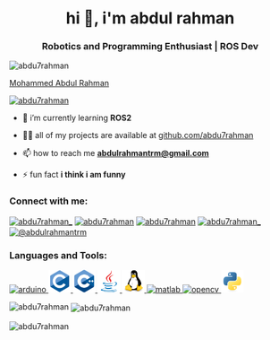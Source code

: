 <h1 align="center">hi 👋, i'm abdul rahman</h1>
<h3 align="center">Robotics and Programming Enthusiast | ROS Dev</h3>

<p align="left"> <img src="https://komarev.com/ghpvc/?username=abdu7rahman&label=Profile%20views&color=cc0000&style=flat" alt="abdu7rahman" /> </p>

<script src="https://platform.linkedin.com/badges/js/profile.js" async defer type="text/javascript"></script>
<div class="badge-base LI-profile-badge" data-locale="en_US" data-size="medium" data-theme="dark" data-type="VERTICAL" data-vanity="abdu7rahman" data-version="v1"><a class="badge-base__link LI-simple-link" href="https://in.linkedin.com/in/abdu7rahman?trk=profile-badge">Mohammed Abdul Rahman</a></div>
              
<p align="left"> <a href="https://github.com/ryo-ma/github-profile-trophy"><img src="https://github-profile-trophy.vercel.app/?username=abdu7rahman" alt="abdu7rahman" /></a> </p>

- 🌱 i’m currently learning **ROS2**

- 👨‍💻 all of my projects are available at [github.com/abdu7rahman](github.com/abdu7rahman)

- 📫 how to reach me **abdulrahmantrm@gmail.com**

- ⚡ fun fact **i think i am funny**

<h3 align="left">Connect with me:</h3>
<p align="left">
<a href="https://twitter.com/abdu7rahman_" target="blank"><img align="center" src="https://raw.githubusercontent.com/rahuldkjain/github-profile-readme-generator/master/src/images/icons/Social/twitter.svg" alt="abdu7rahman_" height="30" width="40" /></a>
<a href="https://linkedin.com/in/abdu7rahman" target="blank"><img align="center" src="https://raw.githubusercontent.com/rahuldkjain/github-profile-readme-generator/master/src/images/icons/Social/linked-in-alt.svg" alt="abdu7rahman" height="30" width="40" /></a>
<a href="https://kaggle.com/abdu7rahman" target="blank"><img align="center" src="https://raw.githubusercontent.com/rahuldkjain/github-profile-readme-generator/master/src/images/icons/Social/kaggle.svg" alt="abdu7rahman" height="30" width="40" /></a>
<a href="https://instagram.com/abdu7rahman_" target="blank"><img align="center" src="https://raw.githubusercontent.com/rahuldkjain/github-profile-readme-generator/master/src/images/icons/Social/instagram.svg" alt="abdu7rahman_" height="30" width="40" /></a>
<a href="https://medium.com/@abdulrahmantrm" target="blank"><img align="center" src="https://raw.githubusercontent.com/rahuldkjain/github-profile-readme-generator/master/src/images/icons/Social/medium.svg" alt="@abdulrahmantrm" height="30" width="40" /></a>
</p>

<h3 align="left">Languages and Tools:</h3>
<p align="left"> <a href="https://www.arduino.cc/" target="_blank" rel="noreferrer"> <img src="https://cdn.worldvectorlogo.com/logos/arduino-1.svg" alt="arduino" width="40" height="40"/> </a> <a href="https://www.cprogramming.com/" target="_blank" rel="noreferrer"> <img src="https://raw.githubusercontent.com/devicons/devicon/master/icons/c/c-original.svg" alt="c" width="40" height="40"/> </a> <a href="https://www.w3schools.com/cpp/" target="_blank" rel="noreferrer"> <img src="https://raw.githubusercontent.com/devicons/devicon/master/icons/cplusplus/cplusplus-original.svg" alt="cplusplus" width="40" height="40"/> </a> <a href="https://www.java.com" target="_blank" rel="noreferrer"> <img src="https://raw.githubusercontent.com/devicons/devicon/master/icons/java/java-original.svg" alt="java" width="40" height="40"/> </a> <a href="https://www.linux.org/" target="_blank" rel="noreferrer"> <img src="https://raw.githubusercontent.com/devicons/devicon/master/icons/linux/linux-original.svg" alt="linux" width="40" height="40"/> </a> <a href="https://www.mathworks.com/" target="_blank" rel="noreferrer"> <img src="https://upload.wikimedia.org/wikipedia/commons/2/21/Matlab_Logo.png" alt="matlab" width="40" height="40"/> </a> <a href="https://opencv.org/" target="_blank" rel="noreferrer"> <img src="https://www.vectorlogo.zone/logos/opencv/opencv-icon.svg" alt="opencv" width="40" height="40"/> </a> <a href="https://www.python.org" target="_blank" rel="noreferrer"> <img src="https://raw.githubusercontent.com/devicons/devicon/master/icons/python/python-original.svg" alt="python" width="40" height="40"/> </a> </p>

<p><img align="left" src="https://github-readme-stats.vercel.app/api/top-langs?username=abdu7rahman&show_icons=true&theme=dark&locale=en&layout=compact" alt="abdu7rahman" /></p>

<p>&nbsp;<img align="center" src="https://github-readme-stats.vercel.app/api?username=abdu7rahman&show_icons=true&theme=dark&locale=en" alt="abdu7rahman" /></p>

<p><img align="center" src="https://github-readme-streak-stats.herokuapp.com/?user=abdu7rahman&theme=dark" alt="abdu7rahman" /></p>
